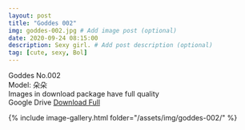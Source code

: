 ```yaml
---
layout: post
title: "Goddes 002"
img: goddes-002.jpg # Add image post (optional)
date: 2020-09-24 08:15:00
description: Sexy girl. # Add post description (optional)
tag: [cute, sexy, Bol]
---
```

Goddes No.002  
Model: 朵朵                                               
Images in download package have full quality                    
Google Drive [Download Full](http://gestyy.com/eeHwGm)

{% include image-gallery.html folder="/assets/img/goddes-002/" %}
